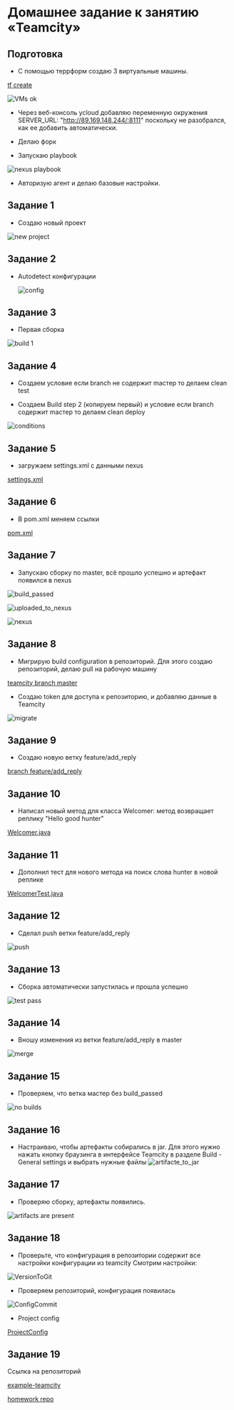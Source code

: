 # Домашнее задание к занятию «Teamcity»

## Подготовка

* С помощью террформ создаю 3 виртуальные машины.

[tf create](https://github.com/A-Tagir/neto_ansible/tree/main/09/terraform)

![VMs ok](https://github.com/A-Tagir/neto_ansible/blob/main/09/CICD_Teamcity_pre.png)

* Через веб-консоль ycloud добавляю переменную окружения SERVER_URL: "http://89.169.148.244/:8111"
  поскольку не разобрался, как ее добавить автоматически.

* Делаю форк

* Запускаю playbook

![nexus playbook](https://github.com/A-Tagir/neto_ansible/blob/main/09/CICD_Teamcity_playbook.png)

* Авторизую агент и делаю базовые настройки.

## Задание 1

* Создаю новый проект
  
![new project](https://github.com/A-Tagir/neto_ansible/blob/main/09/CICD_Teamcity_project.png)

## Задание 2

* Autodetect конфигурации

  ![config](https://github.com/A-Tagir/neto_ansible/blob/main/09/CICD_Teamcity_build_step.png)

## Задание 3

* Первая сборка

![build 1](https://github.com/A-Tagir/neto_ansible/blob/main/09/CICD_Teamcity_first_build.png)

## Задание 4

* Создаем условие если branch не содержит maстер то делаем clean test
  
* Создаем Build step 2 (копируем первый) и условие если branch содержит maстер то делаем clean deploy

![conditions](https://github.com/A-Tagir/neto_ansible/blob/main/09/CICD_Teamcity_build_steps_condition.png)

## Задание 5

* загружаем settings.xml c данными nexus

[settings.xml](https://github.com/A-Tagir/neto_ansible/blob/main/09/settings.xml)

## Задание 6

* В pom.xml меняем ссылки

[pom.xml](https://github.com/A-Tagir/example-teamcity/blob/master/pom.xml)

## Задание 7

* Запускаю сборку по master, всё прошло успешно и артефакт появился в nexus

![build_passed](https://github.com/A-Tagir/neto_ansible/blob/main/09/CICD_Teamcity_build_conditional_passed.png)

![uploaded_to_nexus](https://github.com/A-Tagir/neto_ansible/blob/main/09/CICD_Teamcity_build_uploaded_to_nexus.png)

![nexus](https://github.com/A-Tagir/neto_ansible/blob/main/09/CICD_Teamcity_build_nexus.png)

## Задание 8

* Мигрирую build configuration в репозиторий. Для этого создаю репозиторий, делаю pull на рабочую машину

[teamcity branch master](https://github.com/A-Tagir/example-teamcity/tree/master)

* Создаю token для доступа к репозиторию, и добавляю данные в Teamcity

![migrate](https://github.com/A-Tagir/neto_ansible/blob/main/09/CICD_Teamcity_migrate_to_github.png)

## Задание 9

* Создаю новую ветку feature/add_reply

[branch feature/add_reply](https://github.com/A-Tagir/example-teamcity/tree/feature/add_reply)

## Задание 10

* Написал новый метод для класса Welcomer: метод возвращает реплику "Hello good hunter"

[Welcomer.java](https://github.com/A-Tagir/example-teamcity/blob/feature/add_reply/src/main/java/plaindoll/Welcomer.java)

## Задание 11

* Дополнил тест для нового метода на поиск слова hunter в новой реплике

[WelcomerTest.java](https://github.com/A-Tagir/example-teamcity/blob/feature/add_reply/src/test/java/plaindoll/WelcomerTest.java)

## Задание 12

* Сделал push ветки feature/add_reply

![push](https://github.com/A-Tagir/neto_ansible/blob/main/09/CICD_Teamcity_push_to_feature.png)

## Задание 13

* Сборка автоматически запустилась и прошла успешно 

![test pass](https://github.com/A-Tagir/neto_ansible/blob/main/09/CICD_Teamcity_build_welcomer_ok.png)

## Задание 14

* Вношу изменения из ветки feature/add_reply в master

![merge](https://github.com/A-Tagir/neto_ansible/blob/main/09/CICD_Teamcity_merge.png)

## Задание 15

* Проверяем, что ветка мастер без build_passed

![no builds](https://github.com/A-Tagir/neto_ansible/blob/main/09/CICD_Teamcity_master_no_builds.png)

## Задание 16

* Настраиваю, чтобы артефакты собирались в jar. Для этого нужно нажать кнопку браузинга в интерфейсе Teamcity в разделе Build - General settings
  и выбрать нужные файлы
![artifacte_to_jar](https://github.com/A-Tagir/neto_ansible/blob/main/09/CICD_Teamcity_artifacts_to_jar.png)

## Задание 17

* Проверяю сборку, артефакты появились.

![artifacts are present](https://github.com/A-Tagir/neto_ansible/blob/main/09/CICD_Teamcity_artifacts.png)

## Задание 18

* Проверьте, что конфигурация в репозитории содержит все настройки конфигурации из teamcity
Смотрим настройки:

![VersionToGit](https://github.com/A-Tagir/neto_ansible/blob/main/09/CICD_Teamcity_SettingToGit.png) 

* Проверяем репозиторий, конфигурация появилась

![ConfigCommit](https://github.com/A-Tagir/neto_ansible/blob/main/09/CICD_Teamcity_SettingToGit_commit.png)

* Project config

[ProjectConfig](https://github.com/A-Tagir/example-teamcity/tree/master/.teamcity/ExampleTeamcity)

## Задание 19

Ссылка на репозиторий

[example-teamcity](https://github.com/A-Tagir/example-teamcity)


[homework repo](https://github.com/A-Tagir/neto_ansible/tree/main/09)
